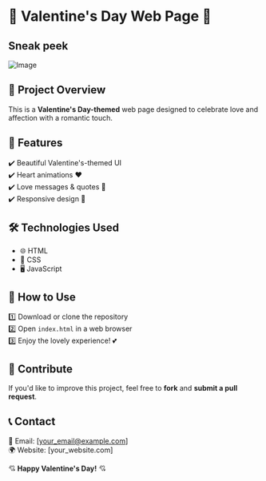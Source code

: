 # 💖 Valentine's Day Web Page 💖

## Sneak peek

![Image](https://github.com/user-attachments/assets/03ef546c-f8c1-4f41-9a85-df4a5184332c)

## 📌 Project Overview
This is a **Valentine's Day-themed** web page designed to celebrate love and affection with a romantic touch.

## 🎨 Features
✔️ Beautiful Valentine's-themed UI  
✔️ Heart animations ❤️  
✔️ Love messages & quotes 💌  
✔️ Responsive design 📱  

## 🛠️ Technologies Used
- 🌐 HTML  
- 🎨 CSS  
- 🖥️ JavaScript  

## 🚀 How to Use
1️⃣ Download or clone the repository  
2️⃣ Open `index.html` in a web browser  
3️⃣ Enjoy the lovely experience! 💕  

## 🎁 Contribute
If you'd like to improve this project, feel free to **fork** and **submit a pull request**.  

## 📞 Contact
📧 Email: [your_email@example.com]  
🌍 Website: [your_website.com]  

💘 **Happy Valentine's Day!** 💘


